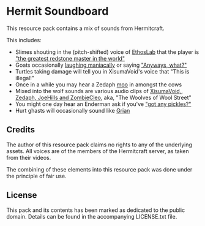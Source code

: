 # Hermit Soundboard

This resource pack contains a mix of sounds from Hermitcraft.

This includes:

- Slimes shouting in the (pitch-shifted) voice of
  [EthosLab](https://www.youtube.com/channel/UCFKDEp9si4RmHFWJW1vYsMA) that the player is
  ["the greatest redstone master in the world"]((https://www.youtube.com/watch?v=oAvPZwbM1Mc&t=586s))
- Goats occasionally [laughing maniacally](https://www.youtube.com/watch?v=kiVH4CjiHhI&t=1400s) or saying
  ["Anyways, what?"](https://www.youtube.com/watch?v=j4ph_6Uu91s&t=1520s)
- Turtles taking damage will tell you in XisumaVoid's voice that "This is illegal!"
- Once in a while you may hear a Zedaph [moo](https://www.youtube.com/watch?v=DaUZcfY0IVg&t=1097s)
  in amongst the cows
- Mixed into the wolf sounds are various audio clips of [XisumaVoid,](https://www.youtube.com/watch?v=fSh8q0b4m4g&t=802s),
  [Zedaph, JoeHills and ZombieCleo](https://www.youtube.com/watch?v=eaIXFYf_v8U), aka,
  "The Woolves of Wool Street"
- You might one day hear an Enderman ask if you've
  ["got any pickles?"](https://www.youtube.com/watch?v=56y1nRZlu9Q&t=438s)
- Hurt ghasts will occasionally sound like [Grian](https://www.youtube.com/watch?v=qmJHVf_UaXo&t=230s)


## Credits

The author of this resource pack claims no rights to any of the underlying assets. All voices
are of the members of the Hermitcraft server, as taken from their videos.

The combining of these elements into this resource pack was done under the principle of fair use.

## License

This pack and its contents has been marked as dedicated to the public domain. Details can be found in
the accompanying LICENSE.txt file.

